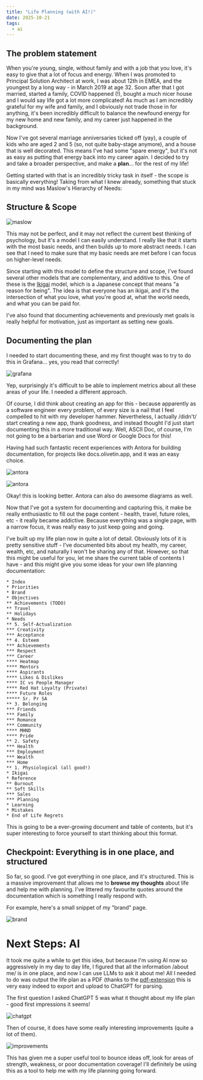 ```yaml
---
title: "Life Planning (with AI!)"
date: 2025-10-21
tags: 
  - ai
---
```


## The problem statement

When you're young, single, without family and with a job that you love, it's easy to give that a lot of focus and energy. When I was promoted to Principal Solution Architect at work, I was about 12th in EMEA, and the youngest by a long way - in March 2019 at age 32. Soon after that I got married, started a family, COVID happened (!), bought a much nicer house and I would say life got a lot more complicated! As much as I am incredibly grateful for my wife and family, and I obviously not trade those in for anything, it's been incredibly difficult to balance the newfound energy for my new home and new family, and my career just happened in the background.

Now I've got several marriage anniversaries ticked off (yay), a couple of kids who are aged 2 and 5 (so, not quite baby-stage anymore), and a house that is well decorated. This means I've had some "spare energy", but it's not as easy as putting that energy back into my career again. I decided to try and take a broader perspective, and make a **plan**... for the rest of my life!

Getting started with that is an incredibly tricky task in itself - the scope is basically everything! Taking from what I knew already, something that stuck in my mind was Maslow's Hierarchy of Needs:

## Structure & Scope

![maslow](maslow.png)

This may not be perfect, and it may not reflect the current best thinking of psychology, but it's a model I can easily understand. I really like that it starts with the most basic needs, and then builds up to more abstract needs. I can see that I need to make sure that my basic needs are met before I can focus on higher-level needs.

Since starting with this model to define the structure and scope, I've found several other models that are complementary, and additive to this. One of these is the [Ikigai](https://en.wikipedia.org/wiki/Ikigai) model, which is a Japanese concept that means "a reason for being". The idea is that everyone has an ikigai, and it's the intersection of what you love, what you're good at, what the world needs, and what you can be paid for.

I've also found that documenting achievements and previously met goals is really helpful for motivation, just as important as setting new goals. 

## Documenting the plan

I needed to start documenting these, and my first thought was to try to do this in Grafana... yes, you read that correctly!

![grafana](grafana.png)

Yep, surprisingly it's difficult to be able to implement metrics about all these areas of your life. I needed a different approach.

Of course, I did think about creating an app for this - because apparently as a software engineer every problem, of every size is a nail that I feel compelled to hit with my developer hammer. Nevertheless, I actually /didn't/ start creating a new app, thank goodness, and instead thought I'd just start documenting this in a more traditional way. Well, ASCII Doc, of course, I'm not going to be a barbarian and use Word or Google Docs for this!

Having had such fantastic recent experiences with Antora for building documentation, for projects like docs.olivetin.app, and it was an easy choice.  

![antora](antora.png)

![antora](antora2.png)

Okay! this is looking better. Antora can also do awesome diagrams as well. 

Now that I've got a system for documenting and capturing this, it make be really enthusiastic to fill out the page content - health, travel, future roles, etc - it really became addictive. Because everything was a single page, with a narrow focus, it was really easy to just keep going and going.

I've built up my life plan now in quite a lot of detail. Obviously lots of it is pretty sensitive stuff - I've documented bits about my health, my career, wealth, etc, and naturally I won't be sharing any of that. However, so that this might be useful for you, let me share the current table of contents I have - and this might give you some ideas for your own life planning documentation:

```
* Index
* Priorities
* Brand
* Objectives
** Achievements (TODO)
** Travel
** Holidays
* Needs
** 5. Self-Actualization
*** Creativity
*** Acceptance
** 4. Esteem
*** Achievements
*** Respect
*** Career
**** Heatmap
**** Mentors
**** Aspirants
**** Likes & Dislikes
**** IC vs People Manager
**** Red Hat Loyalty (Private)
**** Future Roles
***** Sr. Pr SA
** 3. Belonging
*** Friends
*** Family
*** Romance
*** Community
**** MHND
**** Pride
** 2. Safety
*** Health
*** Employment
*** Wealth
*** Home
** 1. Physiological (all good!)
* Ikigai
* Reference
** Burnout
** Soft Skills
*** Sales
*** Planning
* Learning
* Mistakes
* End of Life Regrets
```

This is going to be a ever-growing document and table of contents, but it's super interesting to force yourself to start thinking about this format.

## Checkpoint: Everything is in one place, and structured

So far, so good. I've got everything in one place, and it's structured. This is a massive improvement that allows me to **browse my thoughts** about life and help me with planning. I've littered my favourite quotes around the documentation which is something I really respond with. 

For example, here's a small snippet of my "brand" page.

![brand](brand.png)

# Next Steps: AI

It took me quite a while to get this idea, but because I'm using AI now so aggressively in my day to day life, I figured that all the information /about me/ is in one place, and now I can use LLMs to ask it about me! All I needed to do was output the life plan as a PDF (thanks to the [pdf-extension](https://www.npmjs.com/package/@antora/pdf-extension) this is very easy indeed to export and upload to ChatGPT for parsing. 

The first question I asked ChatGPT 5 was what it thought about my life plan - good first impressions it seems!

![chatgpt](chatgpt.png)

Then of course, it does have some really interesting improvements (quite a lot of them).

![improvements](improvements.png)

This has given me a super useful tool to bounce ideas off, look for areas of strength, weakness, or poor documentation coverage! I'll definitely be using this as a tool to help me with my life planning going forward.
